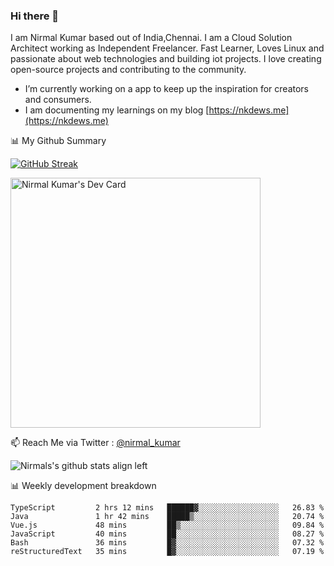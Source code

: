 ### Hi there 👋

 I am Nirmal Kumar based out of India,Chennai. I am a Cloud Solution Architect working as Independent Freelancer. Fast Learner, Loves Linux and passionate about web technologies and building iot projects. I love creating open-source projects and contributing to the community.

- I’m currently working on a app to keep up the inspiration for creators and consumers.
- I am documenting my learnings on my blog [https://nkdews.me](https://nkdews.me)


📊 My Github Summary

[![GitHub Streak](https://github-readme-streak-stats.herokuapp.com?user=nk-gears&theme=dark&hide_border=true&date_format=M%20j%5B%2C%20Y%5D)](https://git.io/streak-stats)

<a href="https://app.daily.dev/nirmal_kumar"><img src="https://api.daily.dev/devcards/a16cfcf02d384b16b41de71ce4d1d811.png?r=8ve" width="400" alt="Nirmal Kumar's Dev Card"/></a>

📫 Reach Me via  Twitter : [@nirmal_kumar](https://twitter.com/nirmal_kumar)

![Nirmals's github stats align left](https://github-readme-stats.vercel.app/api?username=nk-gears&show_icons=true)


📊 Weekly development breakdown

<!--START_SECTION:waka-->

```text
TypeScript         2 hrs 12 mins   ██████▓░░░░░░░░░░░░░░░░░░   26.83 %
Java               1 hr 42 mins    █████▒░░░░░░░░░░░░░░░░░░░   20.74 %
Vue.js             48 mins         ██▒░░░░░░░░░░░░░░░░░░░░░░   09.84 %
JavaScript         40 mins         ██░░░░░░░░░░░░░░░░░░░░░░░   08.27 %
Bash               36 mins         █▓░░░░░░░░░░░░░░░░░░░░░░░   07.32 %
reStructuredText   35 mins         █▓░░░░░░░░░░░░░░░░░░░░░░░   07.19 %
```

<!--END_SECTION:waka-->



